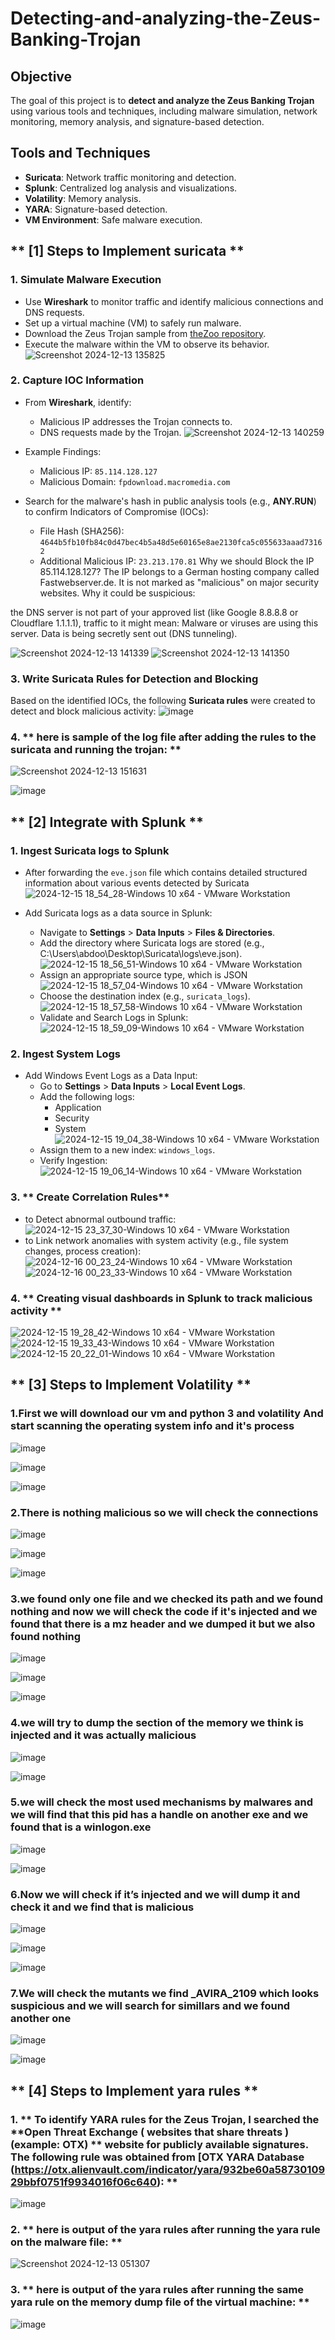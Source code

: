 # Detecting-and-analyzing-the-Zeus-Banking-Trojan
## **Objective**
The goal of this project is to **detect and analyze the Zeus Banking Trojan** using various tools and techniques, including malware simulation, network monitoring, memory analysis, and signature-based detection.

## **Tools and Techniques**
- **Suricata**: Network traffic monitoring and detection.
- **Splunk**: Centralized log analysis and visualizations.
- **Volatility**: Memory analysis.
- **YARA**: Signature-based detection.
- **VM Environment**: Safe malware execution.

## ** [1]  Steps to Implement suricata **

### 1. **Simulate Malware Execution**
- Use **Wireshark** to monitor traffic and identify malicious connections and DNS requests.
- Set up a virtual machine (VM) to safely run malware.
- Download the Zeus Trojan sample from [theZoo repository](https://github.com/ytisf/theZoo/tree/master/malware/Binaries/ZeusBankingVersion_26Nov2013).
- Execute the malware within the VM to observe its behavior.
![Screenshot 2024-12-13 135825](https://github.com/user-attachments/assets/d8634997-f8e2-480f-8a67-3e79f7795dbb)


### 2. **Capture IOC Information**
- From **Wireshark**, identify:
  - Malicious IP addresses the Trojan connects to.
  - DNS requests made by the Trojan.
![Screenshot 2024-12-13 140259](https://github.com/user-attachments/assets/740805c2-899a-4e8d-8234-b2a71190fd01)

- Example Findings:
  - Malicious IP: `85.114.128.127`
  - Malicious Domain: `fpdownload.macromedia.com`
- Search for the malware's hash in public analysis tools (e.g., **ANY.RUN**) to confirm Indicators of Compromise (IOCs):
  - File Hash (SHA256): `4644b5fb10fb84c0d47bec4b5a48d5e60165e8ae2130fca5c055633aaad73162`
  - Additional Malicious IP: `23.213.170.81`
 Why we should Block the IP 85.114.128.127?
The IP belongs to a German hosting company called Fastwebserver.de.
It is not marked as "malicious" on major security websites.
Why it could be suspicious:

the DNS server is not part of your approved list (like Google 8.8.8.8 or Cloudflare 1.1.1.1), traffic to it might mean:
Malware or viruses are using this server.
Data is being secretly sent out (DNS tunneling).

![Screenshot 2024-12-13 141339](https://github.com/user-attachments/assets/987e09a6-c88d-4b47-aebd-79e30b7e92ea)
![Screenshot 2024-12-13 141350](https://github.com/user-attachments/assets/d7fba6a9-9b8b-4f77-aa73-47ee88aa3348)


### 3. **Write Suricata Rules for Detection and Blocking**
Based on the identified IOCs, the following **Suricata rules** were created to detect and block malicious activity:
![image](https://github.com/user-attachments/assets/cd264493-3dcb-409a-87ad-40d73fdc1f74)


### 4. ** here is sample of the log file  after adding the rules to the suricata  and running the trojan: **
![Screenshot 2024-12-13 151631](https://github.com/user-attachments/assets/00c8e2fd-0ce0-4295-913d-0ea69bbc1088)

![image](https://github.com/user-attachments/assets/0f5664c9-f352-44fe-b10a-d41d0328dda0)


## ** [2]  Integrate with Splunk **

### 1. **Ingest Suricata logs to Splunk**

- After forwarding the `eve.json` file which contains detailed structured information about various events detected by Suricata
  ![2024-12-15 18_54_28-Windows 10 x64 - VMware Workstation](https://github.com/user-attachments/assets/88b17af2-fe3e-41b5-b1b7-c59869cb8c23)

- Add Suricata logs as a data source in Splunk:
  - Navigate to **Settings** > **Data Inputs** > **Files & Directories**.
  - Add the directory where Suricata logs are stored (e.g., C:\Users\abdoo\Desktop\Suricata\logs\eve.json).
    ![2024-12-15 18_56_51-Windows 10 x64 - VMware Workstation](https://github.com/user-attachments/assets/47fde0a5-f1ac-43f8-b13f-ccd58aa8f4ca)
  - Assign an appropriate source type, which is JSON
    ![2024-12-15 18_57_04-Windows 10 x64 - VMware Workstation](https://github.com/user-attachments/assets/a1b8f079-ac2b-4842-9ddd-6242c77f67bf)
  - Choose the destination index (e.g., `suricata_logs`).
    ![2024-12-15 18_57_58-Windows 10 x64 - VMware Workstation](https://github.com/user-attachments/assets/85b8c802-bba2-433e-b15e-12362784558d)
  - Validate and Search Logs in Splunk:
    ![2024-12-15 18_59_09-Windows 10 x64 - VMware Workstation](https://github.com/user-attachments/assets/38723103-3880-4cde-aedc-72d2ec4ba913)

  


### 2. **Ingest System Logs**
- Add Windows Event Logs as a Data Input:
  - Go to **Settings** > **Data Inputs** > **Local Event Logs**.
  - Add the following logs:
    - Application
    - Security
    - System
      ![2024-12-15 19_04_38-Windows 10 x64 - VMware Workstation](https://github.com/user-attachments/assets/cc087c93-bc30-407f-a2e3-113c47484013)
  - Assign them to a new index: `windows_logs`.
  - Verify Ingestion:
    ![2024-12-15 19_06_14-Windows 10 x64 - VMware Workstation](https://github.com/user-attachments/assets/373f3b31-7f8f-487a-a1a7-6c70bf36681a)

### 3. ** Create Correlation Rules**
- to Detect abnormal outbound traffic:
  ![2024-12-15 23_37_30-Windows 10 x64 - VMware Workstation](https://github.com/user-attachments/assets/ffc3d190-f3ba-44b6-a2bf-86894715748a)
- to Link network anomalies with system activity (e.g., file system changes, process creation):
  ![2024-12-16 00_23_24-Windows 10 x64 - VMware Workstation](https://github.com/user-attachments/assets/636b2853-1c08-41ac-850b-7f4c04ee381d)
  ![2024-12-16 00_23_33-Windows 10 x64 - VMware Workstation](https://github.com/user-attachments/assets/b08790c2-6f14-455e-9653-268840a6d7a1)





### 4. ** Creating visual dashboards in Splunk to track malicious activity **

![2024-12-15 19_28_42-Windows 10 x64 - VMware Workstation](https://github.com/user-attachments/assets/a1938965-324d-49f4-83b8-b77189079594)
![2024-12-15 19_33_43-Windows 10 x64 - VMware Workstation](https://github.com/user-attachments/assets/dd4e02f6-7caf-4e8c-9246-500592d50343)
![2024-12-15 20_22_01-Windows 10 x64 - VMware Workstation](https://github.com/user-attachments/assets/0690f560-363a-4670-b2a2-ba25a606e406)




## ** [3]  Steps to Implement Volatility **
### 1.First we will download our vm  and python 3 and volatility And start scanning the operating system info and it's process 
![image](https://github.com/user-attachments/assets/8b267539-c413-4d92-a780-d28064fcd94f)

![image](https://github.com/user-attachments/assets/dda447f9-961c-482e-9eb7-79f7556e81ab)

![image](https://github.com/user-attachments/assets/c6658858-670d-4434-8e85-cbd9d39bbbe2)

### 2.There is nothing malicious so we will check the connections
![image](https://github.com/user-attachments/assets/bcdc8581-49d1-4f93-af11-9c4f6c004226)

![image](https://github.com/user-attachments/assets/7a169ca6-7321-4b83-9f41-52f73cf801e1)

![image](https://github.com/user-attachments/assets/4677be71-7896-451e-844d-adacd6d157b7)

### 3.we found only one file and we checked its path and we found nothing and now we will check the code if it's injected and we found that there is a mz header and we dumped it but we also found nothing
![image](https://github.com/user-attachments/assets/03fb638f-7f1e-4144-a029-c32bc17a5e37)

![image](https://github.com/user-attachments/assets/947ada9e-1e80-483f-b3f8-844cc63e7fa3)

![image](https://github.com/user-attachments/assets/0d7e12c8-1684-4227-b233-962ee44dfcee)


### 4.we will try to dump the section of the memory we think is injected and it was actually malicious 
![image](https://github.com/user-attachments/assets/5d671f1d-9fc7-47b6-9856-6827d0a2c806)

![image](https://github.com/user-attachments/assets/d141bad8-ab88-421d-bc3b-f0ae132be725)


### 5.we will check the most used mechanisms by malwares and we will find that this pid has a handle on another exe and we found that is a winlogon.exe

![image](https://github.com/user-attachments/assets/e55a9617-2e8b-4143-9eed-e24b96692561)

![image](https://github.com/user-attachments/assets/b4003d8a-23a0-4ec4-a2bc-648e126a23a8)

### 6.Now we will check if it’s injected and we will dump it and check it and we find that is malicious 
![image](https://github.com/user-attachments/assets/07b9fe23-e72f-4b7c-9182-3a5562d7a8e9)

![image](https://github.com/user-attachments/assets/7186c19b-36e0-48c1-a650-70ee2ec59bd6)

![image](https://github.com/user-attachments/assets/b043bef7-c85e-41c7-989a-4d8602af09d8)


### 7.We will check the mutants we find _AVIRA_2109 which looks suspicious and we will search for simillars and we found another one 
![image](https://github.com/user-attachments/assets/33ed8c26-b18e-489a-b325-7097d4abc2a5)


![image](https://github.com/user-attachments/assets/21eda713-94d8-46fb-8b84-256708ace49a)







## ** [4]  Steps to Implement yara rules **
### 1. ** To identify YARA rules for the Zeus Trojan,  I searched the **Open Threat Exchange ( websites that share threats  ) (example: OTX)  ** website for publicly available signatures. The following rule was obtained from [OTX YARA Database (https://otx.alienvault.com/indicator/yara/932be60a5873010929bbf0751f9934016f06c640): **
![image](https://github.com/user-attachments/assets/22cfd387-89ba-4b04-8351-ac4321698454)

### 2. ** here is output of the yara rules  after  running the yara rule on the malware file: **

![Screenshot 2024-12-13 051307](https://github.com/user-attachments/assets/a9de8d2d-e573-444f-85e7-7681343a29d3)

### 3. ** here is output of the yara rules  after  running the same yara rule on the memory dump file of the virtual machine: **
![image](https://github.com/user-attachments/assets/56ac24eb-2fc0-4551-a835-5684f3c6d859)


